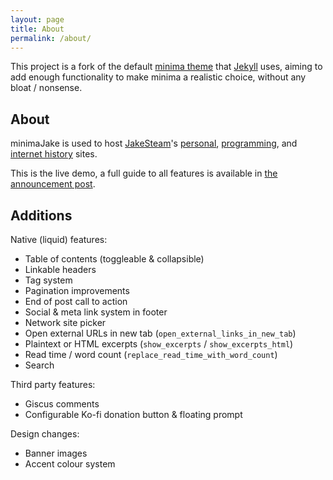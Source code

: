 ```yaml
---
layout: page
title: About
permalink: /about/
---
```


This project is a fork of the default [minima theme](https://github.com/jekyll/minima) that [Jekyll](https://github.com/jekyll/jekyll) uses, aiming to add enough functionality to make minima a realistic choice, without any bloat / nonsense.

## About 

minimaJake is used to host [JakeSteam](https://github.com/JakeSteam)'s [personal](https://jakelee.co.uk), [programming](https://blog.jakelee.co.uk), and [internet history](https://history.jakelee.co.uk) sites.

This is the live demo, a full guide to all features is available in [the announcement post](https://blog.jakelee.co.uk/introducing-minimajake-for-jekyll/).

## Additions

Native (liquid) features:

* Table of contents (toggleable & collapsible)
* Linkable headers
* Tag system
* Pagination improvements
* End of post call to action
* Social & meta link system in footer
* Network site picker
* Open external URLs in new tab (`open_external_links_in_new_tab`)
* Plaintext or HTML excerpts (`show_excerpts` / `show_excerpts_html`)
* Read time / word count (`replace_read_time_with_word_count`)
* Search

Third party features:

* Giscus comments
* Configurable Ko-fi donation button & floating prompt

Design changes:

* Banner images
* Accent colour system
